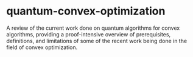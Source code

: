# quantum-convex-optimization
A review of the current work done on quantum algorithms for convex algorithms, providing a proof-intensive overview of prerequisites, definitions, and limitations of some of the recent work being done in the field of convex optimization.
